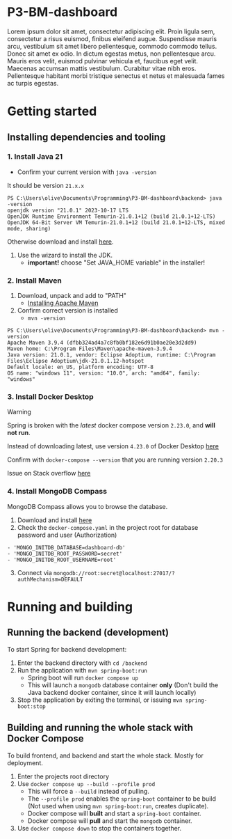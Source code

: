 # P3-BM-dashboard
Lorem ipsum dolor sit amet, consectetur adipiscing elit. Proin ligula sem, consectetur a risus euismod, finibus eleifend augue. Suspendisse mauris arcu, vestibulum sit amet libero pellentesque, commodo commodo tellus. Donec sit amet ex odio. In dictum egestas metus, non pellentesque arcu. Mauris eros velit, euismod pulvinar vehicula et, faucibus eget velit. Maecenas accumsan mattis vestibulum. Curabitur vitae nibh eros. Pellentesque habitant morbi tristique senectus et netus et malesuada fames ac turpis egestas. 

# Getting started
## Installing dependencies and tooling

### 1. Install Java 21
- Confirm your current version with `java -version`

It should be version ``21.x.x``
```
PS C:\Users\olive\Documents\Programming\P3-BM-dashboard\backend> java -version
openjdk version "21.0.1" 2023-10-17 LTS
OpenJDK Runtime Environment Temurin-21.0.1+12 (build 21.0.1+12-LTS)
OpenJDK 64-Bit Server VM Temurin-21.0.1+12 (build 21.0.1+12-LTS, mixed mode, sharing)
```

Otherwise download and install [here](https://github.com/adoptium/temurin21-binaries/releases/download/jdk-21.0.1+12/OpenJDK21U-jdk_x64_windows_hotspot_21.0.1_12.msi).

1. Use the wizard to install the JDK.
   - **important!** choose "Set JAVA_HOME variable" in the installer!

### 2. Install Maven
1. Download, unpack and add to "PATH"
   - [Installing Apache Maven](https://maven.apache.org/install.html)
2. Confirm correct version is installed
   - `mvn -version`

```
PS C:\Users\olive\Documents\Programming\P3-BM-dashboard\backend> mvn -version
Apache Maven 3.9.4 (dfbb324ad4a7c8fb0bf182e6d91b0ae20e3d2dd9)
Maven home: C:\Program Files\Maven\apache-maven-3.9.4
Java version: 21.0.1, vendor: Eclipse Adoptium, runtime: C:\Program Files\Eclipse Adoptium\jdk-21.0.1.12-hotspot
Default locale: en_US, platform encoding: UTF-8
OS name: "windows 11", version: "10.0", arch: "amd64", family: "windows"
```

### 3. Install Docker Desktop

> [!WARNING]
> Spring is broken with the *latest* docker compose version ``2.23.0``, and **will not run**.
> 
> Instead of downloading latest, use version `4.23.0` of Docker Desktop [here](https://docs.docker.com/desktop/release-notes/#4230)
> 
> Confirm with `docker-compose --version` that you are running version `2.20.3`
> 
> Issue on Stack overflow [here](https://stackoverflow.com/questions/77385146/springboot-docker-error-cannot-invoke-dockercliinspectresponse-hostconfig-b)

### 4. Install MongoDB Compass
MongoDB Compass allows you to browse the database.

1. Download and install [here](https://www.mongodb.com/products/tools/compass)
2. Check the `docker-compose.yaml` in the project root for database password and user (Authorization)
```
- 'MONGO_INITDB_DATABASE=dashboard-db'
- 'MONGO_INITDB_ROOT_PASSWORD=secret'
- 'MONGO_INITDB_ROOT_USERNAME=root'
```
3. Connect via `mongodb://root:secret@localhost:27017/?authMechanism=DEFAULT`

# Running and building
## Running the backend (development)
To start Spring for backend development:

1. Enter the backend directory with `cd /backend`
2. Run the application with `mvn spring-boot:run`
   - Spring boot will run ``docker compose up``
   - This will launch a `mongodb` database container **only** (Don't build the Java backend docker container, since it will launch locally)
3. Stop the application by exiting the terminal, or issuing `mvn spring-boot:stop`

## Building and running the whole stack with Docker Compose
To build frontend, and backend and start the whole stack. Mostly for deployment.

1. Enter the projects root directory
2. Use `docker compose up --build --profile prod`
   - This will force a `--build` instead of pulling.
   - The `--profile prod` enables the `spring-boot` container to be build (Not used when using `mvn spring-boot:run`, creates duplicate).
   - Docker compose will **built** and start a `spring-boot` container.
   - Docker compose will **pull** and start the `mongodb` container.
3. Use `docker compose down` to stop the containers together.